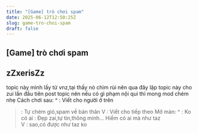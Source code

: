 ```yaml
---
title: "[Game] trò chơi spam"
date: 2025-06-12T12:50:25Z
slug: game-tro-choi-spam
draft: false
---
```


## [Game] trò chơi spam

## zZxerisZz

topic này mình lấy từ vnz,tại thấy nó chìm rùi nên qua đây lập topic này cho zui
lần đầu tiên post topic nên nếu có gì phạm nội qui thì mong mod chém nhẹ
Cách chơi sau:
^ : Viết cho người ở trên
> : Tự chém gió,spam về bản thân
V : Viết cho tiếp theo
Mở màn:
^ : Ko có ai
> : Đẹp zai,tự tin,thông minh... Hiếm có ai mà như taz  
V : sao,có được như taz ko